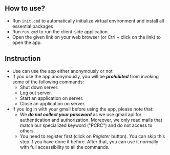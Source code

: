 ## How to use?
- Run `init.cmd` to automatically initialize virtual environment and install all essential packages
- Run `run.cmd` to run the client-side application
- Open the given link on your web browser (or Ctrl + click on the link) to open the app.

## Instruction
- Use can use the app either anonymously or not
- If you use the app anonymously, you will be ***prohibited*** from invoking some of the following commands:
  - Shut down server.
  - Log out server.
  - Start an application on server.
  - Close an application on server.
- If you log in with your gmail before using the app, please note that:
  - We ***do not collect your password*** as we use gmail api for authentication and authorization. Moreover, we only read mails that match our specialized keyword ("PCRC") and do not access to others.
  - You need to register first (click on *Register* button). You can skip this step if you have done it before. After that, you can use it normally with full accessibility to all the commands.